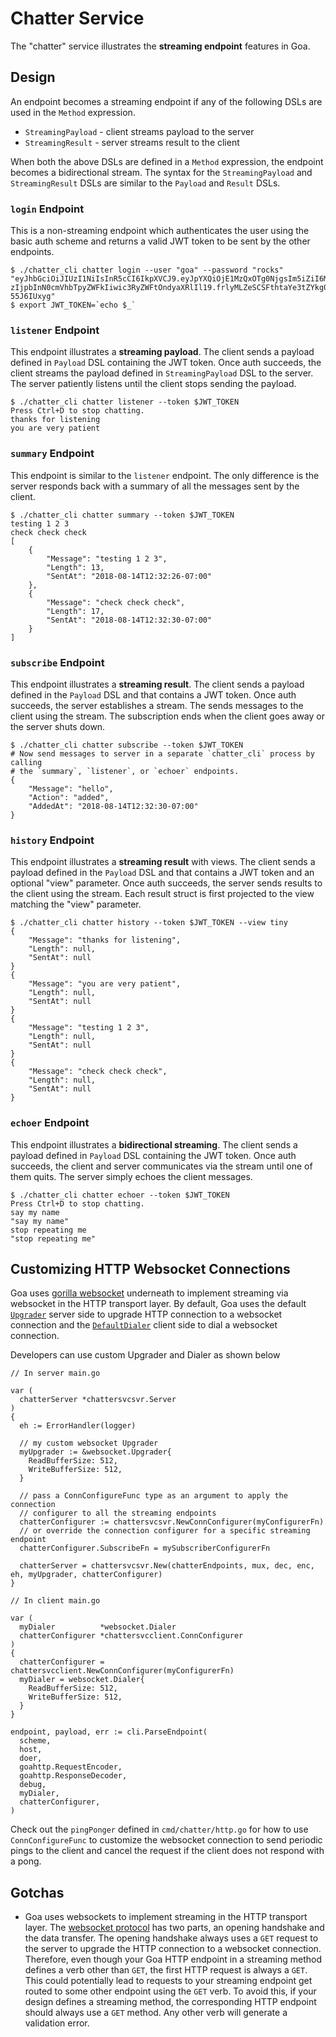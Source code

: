 # Chatter Service

The "chatter" service illustrates the **streaming endpoint** features in
Goa.

## Design

An endpoint becomes a streaming endpoint if any of the following DSLs are used
in the `Method` expression.

* `StreamingPayload` - client streams payload to the server
* `StreamingResult` - server streams result to the client

When both the above DSLs are defined in a `Method` expression, the endpoint
becomes a bidirectional stream. The syntax for the `StreamingPayload` and
`StreamingResult` DSLs are similar to the `Payload` and `Result` DSLs.

### `login` Endpoint

This is a non-streaming endpoint which authenticates the user using the
basic auth scheme and returns a valid JWT token to be sent by the other
endpoints.

```
$ ./chatter_cli chatter login --user "goa" --password "rocks"
"eyJhbGciOiJIUzI1NiIsInR5cCI6IkpXVCJ9.eyJpYXQiOjE1MzQxOTg0NjgsIm5iZiI6MTQ0NDQ3ODQwMCwic2NvcGV
zIjpbInN0cmVhbTpyZWFkIiwic3RyZWFtOndyaXRlIl19.frlyMLZeSCSFthtaYe3tZYkg0nMqwREOj-55J6IUxyg"
$ export JWT_TOKEN=`echo $_`
```

### `listener` Endpoint

This endpoint illustrates a **streaming payload**. The client sends a payload
defined in `Payload` DSL containing the JWT token. Once auth succeeds, the
client streams the payload defined in `StreamingPayload` DSL to the server.
The server patiently listens until the client stops sending the payload.

```
$ ./chatter_cli chatter listener --token $JWT_TOKEN
Press Ctrl+D to stop chatting.
thanks for listening
you are very patient
```

### `summary` Endpoint

This endpoint is similar to the `listener` endpoint. The only difference is
the server responds back with a summary of all the messages sent by the client.

```
$ ./chatter_cli chatter summary --token $JWT_TOKEN
testing 1 2 3
check check check
[
    {
        "Message": "testing 1 2 3",
        "Length": 13,
        "SentAt": "2018-08-14T12:32:26-07:00"
    },
    {
        "Message": "check check check",
        "Length": 17,
        "SentAt": "2018-08-14T12:32:30-07:00"
    }
]
```

### `subscribe` Endpoint

This endpoint illustrates a **streaming result**. The client sends a payload
defined in the `Payload` DSL and that contains a JWT token. Once auth succeeds,
the server establishes a stream. The sends messages to the client using the
stream. The subscription ends when the client goes away or the server shuts
down.

```
$ ./chatter_cli chatter subscribe --token $JWT_TOKEN
# Now send messages to server in a separate `chatter_cli` process by calling
# the `summary`, `listener`, or `echoer` endpoints.
{
    "Message": "hello",
    "Action": "added",
    "AddedAt": "2018-08-14T12:32:30-07:00"
}
```

### `history` Endpoint

This endpoint illustrates a **streaming result** with views. The client sends
a payload defined in the `Payload` DSL and that contains a JWT token and an
optional "view" parameter. Once auth succeeds, the server sends results to the
client using the stream. Each result struct is first projected to the view
matching the "view" parameter.

```
$ ./chatter_cli chatter history --token $JWT_TOKEN --view tiny
{
    "Message": "thanks for listening",
    "Length": null,
    "SentAt": null
}
{
    "Message": "you are very patient",
    "Length": null,
    "SentAt": null
}
{
    "Message": "testing 1 2 3",
    "Length": null,
    "SentAt": null
}
{
    "Message": "check check check",
    "Length": null,
    "SentAt": null
}
```

### `echoer` Endpoint

This endpoint illustrates a **bidirectional streaming**. The client sends a
payload defined in `Payload` DSL containing the JWT token. Once auth
succeeds, the client and server communicates via the stream until one of them
quits. The server simply echoes the client messages.

```
$ ./chatter_cli chatter echoer --token $JWT_TOKEN
Press Ctrl+D to stop chatting.
say my name
"say my name"
stop repeating me 
"stop repeating me"
```

## Customizing HTTP Websocket Connections

Goa uses [gorilla websocket](https://godoc.org/github.com/gorilla/websocket)
underneath to implement streaming via websocket in the HTTP transport layer.  By
default, Goa uses the default
[`Upgrader`](https://godoc.org/github.com/gorilla/websocket#Upgrader) server
side to upgrade HTTP connection to a websocket connection and the
[`DefaultDialer`](https://godoc.org/github.com/gorilla/websocket#pkg-variables)
client side to dial a websocket connection.

Developers can use custom Upgrader and Dialer as shown below

```
// In server main.go

var (
  chatterServer *chattersvcsvr.Server
)
{
  eh := ErrorHandler(logger)

  // my custom websocket Upgrader
  myUpgrader := &websocket.Upgrader{
    ReadBufferSize: 512,
    WriteBufferSize: 512,
  }

  // pass a ConnConfigureFunc type as an argument to apply the connection
  // configurer to all the streaming endpoints
  chatterConfigurer := chattersvcsvr.NewConnConfigurer(myConfigurerFn)
  // or override the connection configurer for a specific streaming endpoint
  chatterConfigurer.SubscribeFn = mySubscriberConfigurerFn

  chatterServer = chattersvcsvr.New(chatterEndpoints, mux, dec, enc, eh, myUpgrader, chatterConfigurer)
}

// In client main.go

var (
  myDialer          *websocket.Dialer
  chatterConfigurer *chattersvcclient.ConnConfigurer
)
{
  chatterConfigurer = chattersvcclient.NewConnConfigurer(myConfigurerFn)
  myDialer = websocket.Dialer{
    ReadBufferSize: 512,
    WriteBufferSize: 512,
  }
}

endpoint, payload, err := cli.ParseEndpoint(
  scheme,
  host,
  doer,
  goahttp.RequestEncoder,
  goahttp.ResponseDecoder,
  debug,
  myDialer,
  chatterConfigurer,
)
```

Check out the `pingPonger` defined in `cmd/chatter/http.go` for how to use
`ConnConfigureFunc` to customize the websocket connection to send periodic
pings to the client and cancel the request if the client does not respond
with a pong.

## Gotchas

* Goa uses websockets to implement streaming in the HTTP transport layer.
The [websocket protocol](https://tools.ietf.org/html/rfc6455) has two parts,
an opening handshake and the data transfer. The opening handshake always
uses a `GET` request to the server to upgrade the HTTP connection to a
websocket connection. Therefore, even though your Goa HTTP endpoint in a
streaming method defines a verb other than `GET`, the first HTTP request is
always a `GET`. This could potentially lead to requests to your streaming
endpoint get routed to some other endpoint using the `GET` verb. To avoid this,
if your design defines a streaming method, the corresponding HTTP endpoint
should always use a `GET` method. Any other verb will generate a validation
error.
